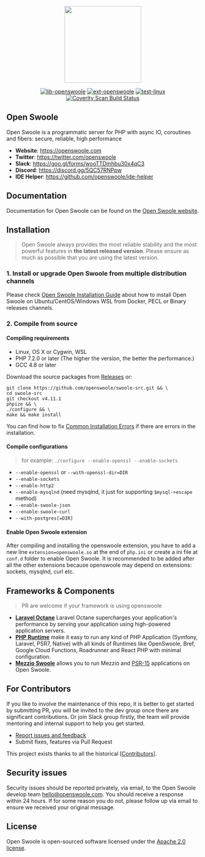 <p align="center"><a href="https://openswoole.com" target="_blank"><img src="https://openswoole.com/images/swoole-logo.svg#gh-light-mode-only" width="200" /></a></p>


<p align="center"><a href="https://github.com/openswoole/swoole-src/actions?query=workflow%3Alib-openswoole"><img src="https://github.com/openswoole/swoole-src/workflows/lib-openswoole/badge.svg" alt="lib-openswoole" style="max-width: 100%;"></a>
<a href="https://github.com/openswoole/swoole-src/actions?query=workflow%3Aext-openswoole"><img src="https://github.com/openswoole/swoole-src/workflows/ext-openswoole/badge.svg" alt="ext-openswoole" style="max-width: 100%;"></a>
<a href="https://github.com/openswoole/swoole-src/actions?query=workflow%3Atest-linux"><img src="https://github.com/openswoole/swoole-src/workflows/test-linux/badge.svg" alt="test-linux" style="max-width: 100%;"></a>
<a href="https://scan.coverity.com/projects/open-swoole-src" rel="nofollow"><img src="https://camo.githubusercontent.com/74ce2aa24f7fc272064e7afeec3712e0e548cda19202c4af7e42e7cacf2e7f6f/68747470733a2f2f7363616e2e636f7665726974792e636f6d2f70726f6a656374732f32333937302f62616467652e737667" alt="Coverity Scan Build Status" data-canonical-src="https://scan.coverity.com/projects/23970/badge.svg" style="max-width: 100%;"></a></p>

## Open Swoole

Open Swoole is a programmatic server for PHP with async IO, coroutines and fibers: secure, reliable, high performance

+ __Website__: <https://openswoole.com>
+ __Twitter__: <https://twitter.com/openswoole>
+ __Slack__: <https://goo.gl/forms/wooTTDmhbu30x4qC3>
+ __Discord__: <https://discord.gg/5QC57RNPpw>
+ __IDE Helper__: <https://github.com/openswoole/ide-helper>

## Documentation

Documentation for Open Swoole can be found on the [Open Swoole website](https://openswoole.com/docs).

## Installation

> Open Swoole always provides the most reliable stability and the most powerful features in **the latest released version**. Please ensure as much as possible that you are using the latest version.

### 1. Install or upgrade Open Swoole from multiple distribution channels

Please check [Open Swoole Installation Guide](https://openswoole.com/docs/get-started/installation) about how to install Open Swoole on Ubuntu/CentOS/Windows WSL from Docker, PECL or Binary releases channels.

### 2. Compile from source

#### Compiling requirements

+ Linux, OS X or Cygwin, WSL
+ PHP 7.2.0 or later (The higher the version, the better the performance.)
+ GCC 4.8 or later

Download the source packages from [Releases](https://github.com/openswoole/swoole-src/releases) or:

```shell
git clone https://github.com/openswoole/swoole-src.git && \
cd swoole-src
git checkout v4.11.1
phpize && \
./configure && \
make && make install
```

You can find how to fix [Common Installation Errors](https://openswoole.com/docs/get-started/common-install-errors) if there are errors in the installation.

#### Compile configurations

> for example: `./configure --enable-openssl --enable-sockets`

+ `--enable-openssl` or `--with-openssl-dir=DIR`
+ `--enable-sockets`
+ `--enable-http2`
+ `--enable-mysqlnd` (need mysqlnd, it just for supporting `$mysql->escape` method)
+ `--enable-swoole-json`
+ `--enable-swoole-curl`
+ `--with-postgres[=DIR]`

#### Enable Open Swoole extension

After compiling and installing the openswoole extension, you have to add a new line `extension=openswoole.so` at the end of `php.ini` or create a ini file at `conf.d` folder to enable Open Swoole. It is recommended to be added after all the other extensions because openswoole may depend on extensions: sockets, mysqlnd, curl etc.

## Frameworks & Components

> PR are welcome if your framework is using openswoole
 
 - [**Laravel Octane**](https://laravel.com/docs/8.x/octane) Laravel Octane supercharges your application's performance by serving your application using high-powered application servers.
 - [**PHP Runtime**](https://github.com/php-runtime) make it easy to run any kind of PHP Application (Symfony, Laravel, PSR7, Native) with all kinds of Runtimes like OpenSwoole, Bref, Google Cloud Functions, Roadrunner and React PHP with minimal configuration.
 - [**Mezzio Swoole**](https://docs.mezzio.dev/mezzio-swoole/) allows you to run Mezzio and [PSR-15](https://www.php-fig.org/psr/psr-15/) applications on Open Swoole.

## For Contributors

If you like to involve the maintenance of this repo, it is better to get started by submitting PR, you will be invited to the dev group once there are significant contributions. Or join Slack group firstly, the team will provide mentoring and internal support to help you get started.

* [Report issues and feedback](https://github.com/openswoole/swoole-src/issues)
* Submit fixes, features via Pull Request

This project exists thanks to all the historical [[Contributors](https://github.com/openswoole/swoole-src/graphs/contributors)].

## Security issues

Security issues should be reported privately, via email, to the Open Swoole develop team [hello@openswoole.com](mailto:hello@openswoole.com). You should receive a response within 24 hours. If for some reason you do not, please follow up via email to ensure we received your original message.

## License

Open Swoole is open-sourced software licensed under the [Apache 2.0 license](http://www.apache.org/licenses/LICENSE-2.0.html).
